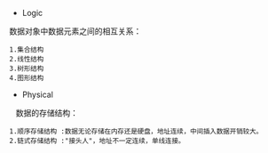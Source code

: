 - Logic 

数据对象中数据元素之间的相互关系：
  
    1.集合结构
    2.线性结构
    3.树形结构
    4.图形结构
    
- Physical


    数据的存储结构：
```
1.顺序存储结构 :数据无论存储在内存还是硬盘，地址连续，中间插入数据开销较大。
2.链式存储结构 :"接头人"，地址不一定连续，单线连接。
```    
  
